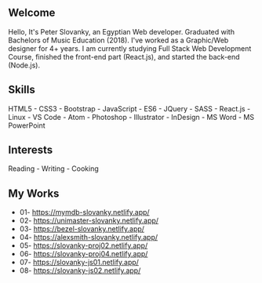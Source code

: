 ## Welcome
Hello, It's Peter Slovanky, an Egyptian Web developer. Graduated with Bachelors of Music Education (2018). I've worked as a Graphic/Web designer for 4+ years. I am currently studying Full Stack Web Development Course, finished the front-end part (React.js), and started the back-end (Node.js). 

## Skills
HTML5 - CSS3 - Bootstrap - JavaScript - ES6 - JQuery - SASS - React.js - Linux - VS Code - Atom - Photoshop - Illustrator - InDesign - MS Word - MS PowerPoint

## Interests
Reading - Writing - Cooking

## My Works
* 01- https://mymdb-slovanky.netlify.app/
* 02- https://unimaster-slovanky.netlify.app/
* 03- https://bezel-slovanky.netlify.app/
* 04- https://alexsmith-slovanky.netlify.app/
* 05- https://slovanky-proj02.netlify.app/
* 06- https://slovanky-proj04.netlify.app/
* 07- https://slovanky-js01.netlify.app/
* 08- https://slovanky-js02.netlify.app/

